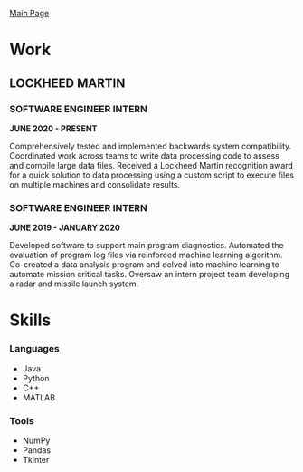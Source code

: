 [Main Page](index.md)

# Work
## **LOCKHEED MARTIN**
### SOFTWARE ENGINEER INTERN

**JUNE 2020 - PRESENT**

Comprehensively tested and implemented backwards system compatibility.
Coordinated work across teams to write data processing code to assess and compile large data files.
Received a Lockheed Martin recognition award for a quick solution to data processing using a custom script to execute files on multiple machines and consolidate results.

### SOFTWARE ENGINEER INTERN
**JUNE 2019 - JANUARY 2020**

Developed software to support main program diagnostics.
Automated the evaluation of program log files via reinforced machine learning algorithm.
Co-created a data analysis program and delved into machine learning to automate mission critical tasks.
Oversaw an intern project team developing a radar and missile launch system.

# Skills
### Languages
- Java
- Python
- C++
- MATLAB


### Tools
- NumPy
- Pandas
- Tkinter